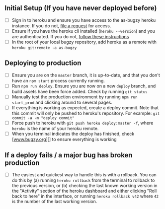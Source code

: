 ## Initial Setup (If you have never deployed before)

- [ ] Sign in to heroku and ensure you have access to the as-bugzy heroku instance. If you do not, [file a request][new-issue] for access.
- [ ] Ensure if you have the heroku cli installed (`heroku --version`) and you are authenticated. If you do not, [follow these instructions][heroku-instructions]
- [ ] In the root of your local bugzy repository, add heroku as a remote with `heroku git:remote -a as-bugzy`

## Deploying to production

- [ ] Ensure you are on the `master` branch, it is up-to-date, and that you don't have an `npm start` process currently running.
- [ ] Run `npm run deploy`. Ensure you are now on a new `deploy` branch, and build assets have been force added. Check by running `git status`
- [ ] Manually test the production environment by running `npm run start_prod` and clicking around to several pages.
- [ ] If everything is working as expected, create a deploy commit. Note that this commit will only be pushed to heroku's repository. For example: `git commit -a -m "deploy commit"`
- [ ] Force push to heroku with `git push heroku deploy:master -f`, where `heroku` is the name of your heroku remote.
- [ ] When you terminal indicates the deploy has finished, check [www.bugzy.org][] to ensure everything is working

## If a deploy fails / a major bug has broken production

- [ ] The easiest and quickest way to handle this is with a rollback. You can do this by (a) running `heroku rollback` from the terminal to rollback to the previous version, or (b) checking the last known working version in the "Activity" section of the heroku dashboard and either clicking "Roll back to here" in the interface, or running `heroku rollback v42` where `42` is the number of the last working version.

[heroku-instructions]: https://devcenter.heroku.com/articles/heroku-cli
[new-issue]: https://github.com/mozilla/bugzy/issues/new/choose
[www.bugzy.org]: https://www.bugzy.org
